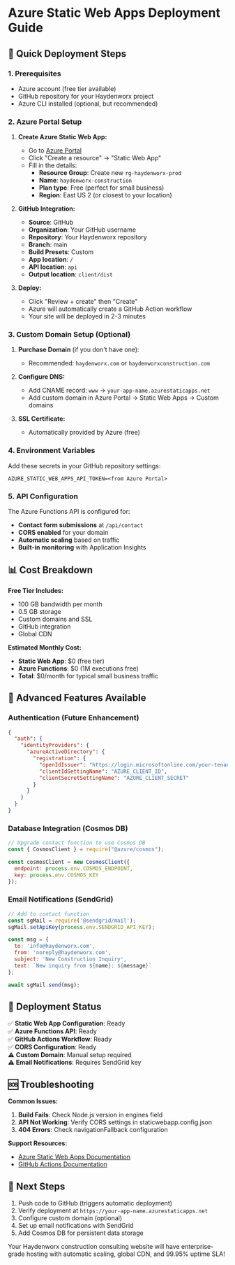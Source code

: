 # Azure Static Web Apps Deployment Guide

## 🚀 Quick Deployment Steps

### 1. Prerequisites
- Azure account (free tier available)
- GitHub repository for your Haydenworx project
- Azure CLI installed (optional, but recommended)

### 2. Azure Portal Setup

1. **Create Azure Static Web App:**
   - Go to [Azure Portal](https://portal.azure.com)
   - Click "Create a resource" → "Static Web App"
   - Fill in the details:
     - **Resource Group**: Create new `rg-haydenworx-prod`
     - **Name**: `haydenworx-construction`
     - **Plan type**: Free (perfect for small business)
     - **Region**: East US 2 (or closest to your location)

2. **GitHub Integration:**
   - **Source**: GitHub
   - **Organization**: Your GitHub username
   - **Repository**: Your Haydenworx repository
   - **Branch**: main
   - **Build Presets**: Custom
   - **App location**: `/`
   - **API location**: `api`
   - **Output location**: `client/dist`

3. **Deploy:**
   - Click "Review + create" then "Create"
   - Azure will automatically create a GitHub Action workflow
   - Your site will be deployed in 2-3 minutes

### 3. Custom Domain Setup (Optional)

1. **Purchase Domain** (if you don't have one):
   - Recommended: `haydenworx.com` or `haydenworxconstruction.com`

2. **Configure DNS:**
   - Add CNAME record: `www` → `your-app-name.azurestaticapps.net`
   - Add custom domain in Azure Portal → Static Web Apps → Custom domains

3. **SSL Certificate:**
   - Automatically provided by Azure (free)

### 4. Environment Variables

Add these secrets in your GitHub repository settings:

```
AZURE_STATIC_WEB_APPS_API_TOKEN=<from Azure Portal>
```

### 5. API Configuration

The Azure Functions API is configured for:
- **Contact form submissions** at `/api/contact`
- **CORS enabled** for your domain
- **Automatic scaling** based on traffic
- **Built-in monitoring** with Application Insights

## 📊 Cost Breakdown

**Free Tier Includes:**
- 100 GB bandwidth per month
- 0.5 GB storage
- Custom domains and SSL
- GitHub integration
- Global CDN

**Estimated Monthly Cost:**
- **Static Web App**: $0 (free tier)
- **Azure Functions**: $0 (1M executions free)
- **Total**: $0/month for typical small business traffic

## 🔧 Advanced Features Available

### Authentication (Future Enhancement)
```json
{
  "auth": {
    "identityProviders": {
      "azureActiveDirectory": {
        "registration": {
          "openIdIssuer": "https://login.microsoftonline.com/your-tenant-id/v2.0",
          "clientIdSettingName": "AZURE_CLIENT_ID",
          "clientSecretSettingName": "AZURE_CLIENT_SECRET"
        }
      }
    }
  }
}
```

### Database Integration (Cosmos DB)
```javascript
// Upgrade contact function to use Cosmos DB
const { CosmosClient } = require("@azure/cosmos");

const cosmosClient = new CosmosClient({
  endpoint: process.env.COSMOS_ENDPOINT,
  key: process.env.COSMOS_KEY
});
```

### Email Notifications (SendGrid)
```javascript
// Add to contact function
const sgMail = require('@sendgrid/mail');
sgMail.setApiKey(process.env.SENDGRID_API_KEY);

const msg = {
  to: 'info@haydenworx.com',
  from: 'noreply@haydenworx.com',
  subject: 'New Construction Inquiry',
  text: `New inquiry from ${name}: ${message}`
};

await sgMail.send(msg);
```

## 🚦 Deployment Status

✅ **Static Web App Configuration**: Ready  
✅ **Azure Functions API**: Ready  
✅ **GitHub Actions Workflow**: Ready  
✅ **CORS Configuration**: Ready  
⚠️ **Custom Domain**: Manual setup required  
⚠️ **Email Notifications**: Requires SendGrid key  

## 🆘 Troubleshooting

**Common Issues:**

1. **Build Fails**: Check Node.js version in engines field
2. **API Not Working**: Verify CORS settings in staticwebapp.config.json
3. **404 Errors**: Check navigationFallback configuration

**Support Resources:**
- [Azure Static Web Apps Documentation](https://docs.microsoft.com/en-us/azure/static-web-apps/)
- [GitHub Actions Documentation](https://docs.github.com/en/actions)

## 🎯 Next Steps

1. Push code to GitHub (triggers automatic deployment)
2. Verify deployment at `https://your-app-name.azurestaticapps.net`
3. Configure custom domain (optional)
4. Set up email notifications with SendGrid
5. Add Cosmos DB for persistent data storage

Your Haydenworx construction consulting website will have enterprise-grade hosting with automatic scaling, global CDN, and 99.95% uptime SLA!